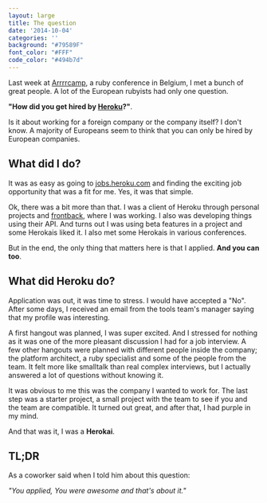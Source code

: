 ```yaml
---
layout: large
title: The question
date: '2014-10-04'
categories: ''
background: "#79589F"
font_color: "#FFF"
code_color: "#494b7d"
---
```

Last week at [Arrrrcamp][1], a ruby conference in Belgium, I met a bunch of great people. A lot of the European rubyists had only one question.

**"How did you get hired by [Heroku][2]?"**.

Is it about working for a foreign company or the company itself? I don't know. A majority of Europeans seem to think that you can only be hired by European companies.

## What did I do?

It was as easy as going to [jobs.heroku.com][3] and finding the exciting job opportunity that was a fit for me. Yes, it was that simple.

Ok, there was a bit more than that. I was a client of Heroku through personal projects and [frontback][4], where I was working. I also was developing things using their API. And turns out I was using beta features in a project and some Herokais liked it. I also met some Herokais in various conferences.

But in the end, the only thing that matters here is that I applied. **And you can too**.

## What did Heroku do?

Application was out, it was time to stress. I would have accepted a "No". After some days, I received an email from the tools team's manager saying that my profile was interesting.

A first hangout was planned, I was super excited. And I stressed for nothing as it was one of the more pleasant discussion I had for a job interview. A few other hangouts were planned with different people inside the company; the platform architect, a ruby specialist and some of the people from the team. It felt more like smalltalk than real complex interviews, but I actually answered a lot of questions without knowing it.

It was obvious to me this was the company I wanted to work for. The last step was a starter project, a small project with the team to see if you and the team are compatible. It turned out great, and after that, I had purple in my mind.

And that was it, I was a **Herokai**.

## TL;DR

As a coworker said when I told him about this question:

*"You applied, You were awesome and that's about it."*


[1]: http://arrrrcamp.be
[2]: http://heroku.com
[3]: http://jobs.heroku.com
[4]: http://frontback.me
